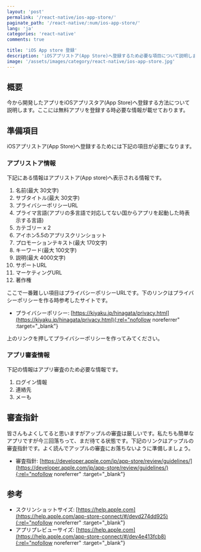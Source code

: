```yaml
---
layout: 'post'
permalink: '/react-native/ios-app-store/'
paginate_path: '/react-native/:num/ios-app-store/'
lang: 'ja'
categories: 'react-native'
comments: true

title: 'iOS App store 登録'
description: 'iOSアプリストア(App Store)へ登録するため必要な項目について説明します。'
image: '/assets/images/category/react-native/ios-app-store.jpg'
---
```




## 概要
今から開発したアプリをiOSアプリスタア(App Store)へ登録する方法について説明します。ここには無料アプリを登録する時必要な情報が載せております。

## 準備項目
iOSアプリストア(App Store)へ登録するためには下記の項目が必要になります。

### アプリストア情報
下記にある情報はアプリストア(App store)へ表示される情報です。

1. 名前(最大 30文字)
1. サブタイトル(最大 30文字)
1. プライバシーポリシーURL
1. プライマ言語(アプリの多言語で対応してない国からアプリを起動した時表示する言語)
1. カテゴリー x 2
1. アイホン5.5のアプリスクリンショット
1. プロモーションテキスト(最大 170文字)
1. キーワード(最大 100文字)
1. 説明(最大 4000文字)
1. サポートURL
1. マーケティングURL
1. 著作権

ここで一番難しい項目はプライバシーポリシーURLです。下のリンクはプライバシーポリシーを作る時参考したサイトです。

- プライバシーポリシー: [https://kiyaku.jp/hinagata/privacy.html](https://kiyaku.jp/hinagata/privacy.html){:rel="nofollow noreferrer" :target="_blank"}

上のリンクを押してプライバシーポリシーを作ってみてください。

### アプリ審査情報
下記の情報はアプリ審査のため必要な情報です。

1. ログイン情報
1. 連絡先
1. メーも

## 審査指針
皆さんもよくしてると思いますがアップルの審査は厳しいです。私たちも簡単なアプリですが今三回落ちって、まだ待てる状態です。下記のリンクはアップルの審査指針です。よく読んでアップルの審査にお落ちないように準備しましょう。

- 審査指針: [https://developer.apple.com/jp/app-store/review/guidelines/](https://developer.apple.com/jp/app-store/review/guidelines/){:rel="nofollow noreferrer" :target="_blank"}

## 参考
- スクリンショットサイズ: [https://help.apple.com](https://help.apple.com/app-store-connect/#/devd274dd925){:rel="nofollow noreferrer" :target="_blank"}
- アプリプレビューサイズ: [https://help.apple.com](https://help.apple.com/app-store-connect/#/dev4e413fcb8){:rel="nofollow noreferrer" :target="_blank"}
